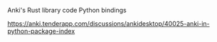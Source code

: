 Anki's Rust library code Python bindings

https://anki.tenderapp.com/discussions/ankidesktop/40025-anki-in-python-package-index
